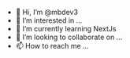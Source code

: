 - 👋 Hi, I’m @mbdev3
- 👀 I’m interested in ...
- 🌱 I’m currently learning NextJs
- 💞️ I’m looking to collaborate on ...
- 📫 How to reach me ...

<!---
mbdev3/mbdev3 is a ✨ special ✨ repository because its `README.md` (this file) appears on your GitHub profile.
You can click the Preview link to take a look at your changes.
--->

